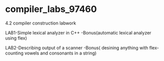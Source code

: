 # compiler_labs_97460
 4.2 compiler construction labwork 
 
 LAB1-Simple lexical analyzer in C++
     -Bonus(automatic lexical analyzer using flex)
     
 LAB2-Describing output of a scanner
     -Bonus( desining anything with flex- counting vowels and consonants in a string)
